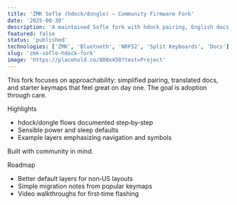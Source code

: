 ```yaml
---
title: 'ZMK Sofle (hdock/dongle) — Community Firmware Fork'
date: '2025-08-30'
description: 'A maintained Sofle fork with hdock pairing, English docs, and defaults that make first‑run setup painless.'
featured: false
status: 'published'
technologies: ['ZMK', 'Bluetooth', 'NRF52', 'Split Keyboards', 'Docs']
slug: 'zmk-sofle-hdock-fork'
image: 'https://placehold.co/800x450?text=Project'
---
```


This fork focuses on approachability: simplified pairing, translated docs, and starter keymaps that feel great on day one. The goal is adoption through care.

Highlights

- hdock/dongle flows documented step‑by‑step
- Sensible power and sleep defaults
- Example layers emphasizing navigation and symbols

Built with community in mind.

Roadmap

- Better default layers for non‑US layouts
- Simple migration notes from popular keymaps
- Video walkthroughs for first‑time flashing
